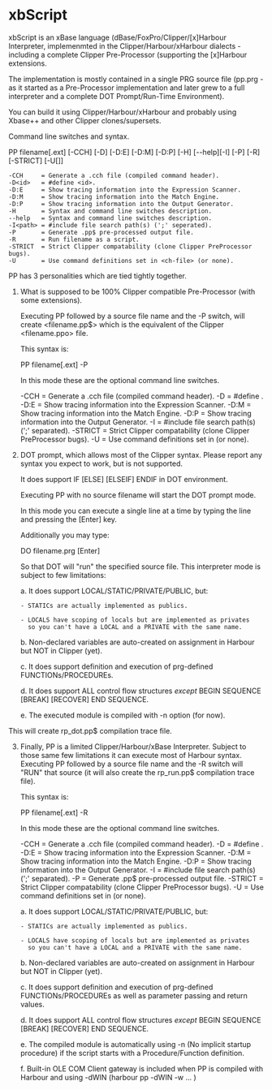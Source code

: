 # xbScript

xbScript is an xBase language (dBase/FoxPro/Clipper/[x]Harbour Interpreter, 
implemenmted in the Clipper/Harbour/xHarbour dialects - including a complete
Clipper Pre-Processor (supporting the [x]Harbour extensions.

The implementation is mostly contained in a single PRG source file (pp.prg - 
as it started as a Pre-Processor implementation and later grew to a full interpreter
and a complete DOT Prompt/Run-Time Environment).

You can build it using Clipper/Harbour/xHarbour and probably using Xbase++ and 
other Clipper clones/supersets. 

Command line switches and syntax.


   PP filename[.ext] [-CCH] [-D<id>] [-D:E] [-D:M] [-D:P] [-H] [--help][-I<path>]
                     [-P] [-R] [-STRICT] [-U[<ch-file>]]

    -CCH     = Generate a .cch file (compiled command header).
    -D<id>   = #define <id>.
    -D:E     = Show tracing information into the Expression Scanner.
    -D:M     = Show tracing information into the Match Engine.
    -D:P     = Show tracing information into the Output Generator.
    -H       = Syntax and command line switches description.
    --help   = Syntax and command line switches description.
    -I<path> = #include file search path(s) (';' seperated).
    -P       = Generate .pp$ pre-processed output file.
    -R       = Run filename as a script.
    -STRICT  = Strict Clipper compatability (clone Clipper PreProcessor bugs).
    -U       = Use command definitions set in <ch-file> (or none).

PP has 3 personalities which are tied tightly together.

1. What is supposed to be 100% Clipper compatible Pre-Processor
   (with some extensions).

   Executing PP followed by a source file name  and the -P switch, will
   create <filename.pp$> which is the equivalent of the Clipper
   <filename.ppo> file.

   This syntax is:

     PP filename[.ext] -P

   In this mode these are the optional command line switches.

    -CCH     = Generate a .cch file (compiled command header).
    -D<id>   = #define <id>.
    -D:E     = Show tracing information into the Expression Scanner.
    -D:M     = Show tracing information into the Match Engine.
    -D:P     = Show tracing information into the Output Generator.
    -I<path> = #include file search path(s) (';' separated).
    -STRICT  = Strict Clipper compatability (clone Clipper PreProcessor bugs).
    -U       = Use command definitions set in <ch-file> (or none).

2. DOT prompt, which allows most of the Clipper syntax. Please
   report any syntax you expect to work, but is not supported.

   It does support IF [ELSE] [ELSEIF] ENDIF in DOT environment.

   Executing PP with no source filename will start the DOT prompt mode.

   In this mode you can execute a single line at a time by typing the line
   and pressing the [Enter] key.

   Additionally you may type:

     DO filename.prg [Enter]

   So that DOT will "run" the specified source file. This interpreter
   mode is subject to few limitations:

     a. It does support LOCAL/STATIC/PRIVATE/PUBLIC, but:

       - STATICs are actually implemented as publics.

       - LOCALS have scoping of locals but are implemented as privates
         so you can't have a LOCAL and a PRIVATE with the same name.

     b. Non-declared variables are auto-created on assignment in Harbour
        but NOT in Clipper (yet).

     c. It does support definition and execution of prg-defined
        FUNCTIONs/PROCEDUREs.

     d. It does support ALL control flow structures *except* BEGIN
        SEQUENCE [BREAK] [RECOVER] END SEQUENCE.

     e. The executed module is compiled with -n option (for now).

  This will create rp_dot.pp$ compilation trace file.

3. Finally, PP is a limited Clipper/Harbour/xBase Interpreter. Subject
   to those same few limitations it can execute most of Harbour syntax.
   Executing PP followed by a source file name and the -R switch will
   "RUN" that source (it will also create the rp_run.pp$ compilation
   trace file).

   This syntax is:

     PP filename[.ext] -R

   In this mode these are the optional command line switches.

    -CCH     = Generate a .cch file (compiled command header).
    -D<id>   = #define <id>.
    -D:E     = Show tracing information into the Expression Scanner.
    -D:M     = Show tracing information into the Match Engine.
    -D:P     = Show tracing information into the Output Generator.
    -I<path> = #include file search path(s) (';' separated).
    -P       = Generate .pp$ pre-processed output file.
    -STRICT  = Strict Clipper compatability (clone Clipper PreProcessor bugs).
    -U       = Use command definitions set in <ch-file> (or none).

     a. It does support LOCAL/STATIC/PRIVATE/PUBLIC, but:

       - STATICs are actually implemented as publics.

       - LOCALS have scoping of locals but are implemented as privates
         so you can't have a LOCAL and a PRIVATE with the same name.

     b. Non-declared variables are auto-created on assignment in Harbour
        but NOT in Clipper (yet).

     c. It does support definition and execution of prg-defined
        FUNCTIONs/PROCEDUREs as well as parameter passing and return values.

     d. It does support ALL control flow structures *except* BEGIN
        SEQUENCE [BREAK] [RECOVER] END SEQUENCE.

     e. The compiled module is automatically using -n (No implicit startup
        procedure) if the script starts with a Procedure/Function definition.

     f. Built-in OLE COM Client gateway is included when PP is compiled with
        Harbour and using -dWIN (harbour pp -dWIN -w ... )

